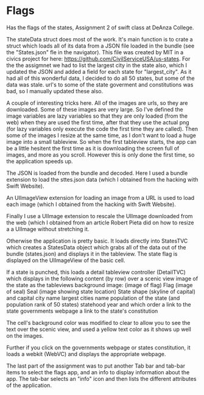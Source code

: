 # Flags
Has the flags of the states, Assignment 2 of swift class at DeAnza College.

The stateData struct  does most of the work.  It's main function is to crate a struct
which loads all of its data from a JSON file loaded in the bundle (see the
"States.json" fle in the navigator).  This file was created by MIT in a civics
project for here: https://github.com/CivilServiceUSA/us-states.  For the
the assigmnet we had to list the largest city in the state also, which I
updated the JSON and added a field for each state for "largest_city".  As it
had all of this wonderful data, I decided to do all 50 states, but some of
the data was stale.  url's to some of the state goverment and constitutions
was bad, so I manually updated these also.

A couple of interesting tricks here.  All of the images are urls, so they are
downloaded.  Some of these images are very large.  So I've defined the image
variables are lazy variables so that they are only loaded (from the web) when
they are used the first time, after that they use the actual png (for lazy
variables only execute the code the first time they are called).  Then some
of the images I resize at the same time, as I don't want to load a huge image
into a small tableview.  So when the first tableview starts, the app can be a
little hesitent the first time as it is downloading the screen full of images,
and more as you scroll.  However this is only done the first time, so the
application speeds up.

The JSON is loaded from the bundle and decoded.  Here I used a bundle extension
to load the sttes.json data (which I obtained from the hacking with Swift
Website).

An UIImageView extension for loading an image from a URL is used to load each
image (which I obtained from the hacking with Swift Website).

Finally I use a UIImage extension to rescale the UIImage downloaded from the
web (which I obtained from an article Robert Pieta did on how to resize a
a UIImage without stretching it.

Otherwise the application is pretty basic.  It loads directly into StatesTVC which creates a
StatesData object which grabs all of the data out of the bundle (states.json) and displays
it in the tableview.  The state flag is displayed on the UIImageView of the basic cell. 

If a state is punched, this loads a detail tableview controller (DetailTVC) which displays in
the following content (by row) over a scenic view image of the state as the tableviews 
background image:
  (image of flag) Flag
  (image of seal) Seal
  (image showing state location) State shape
  (skyline of capital) and capital city name
  largest cities name
  population of the state (and population rank of 50 states)
  statehood year and which order
  a link to the state governments webpage
  a link to the state's constitution
  
The cell's background color was modified to clear to allow you to see the text over the scenic
view, and used a yellow text color as it shows up well on the images.
  
Further if you click on the governments webpage or states constitution, it loads a webkit
(WebVC) and displays the appropriate webpage.

The last part of the assignment was to put another Tab bar and tab-bar items to select
the flags app, and an info to display information about the app.  The tab-bar selects an "info"
icon and then lists the different attributes of the application.
